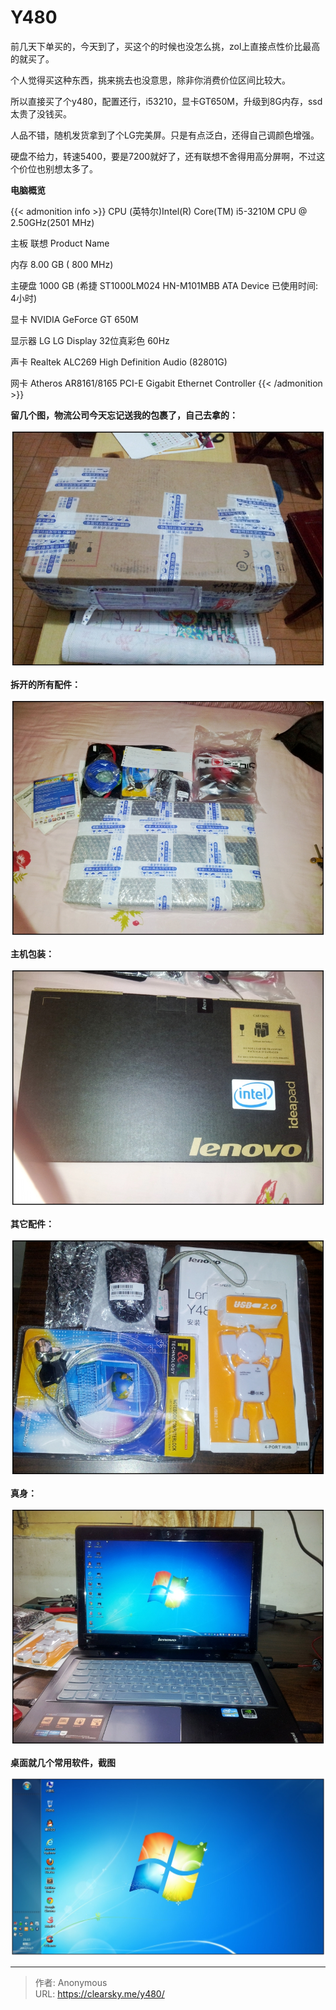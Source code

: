 # Y480


前几天下单买的，今天到了，买这个的时候也没怎么挑，zol上直接点性价比最高的就买了。

个人觉得买这种东西，挑来挑去也没意思，除非你消费价位区间比较大。

所以直接买了个y480，配置还行，i53210，显卡GT650M，升级到8G内存，ssd太贵了没钱买。

人品不错，随机发货拿到了个LG完美屏。只是有点泛白，还得自己调颜色增强。

硬盘不给力，转速5400，要是7200就好了，还有联想不舍得用高分屏啊，不过这个价位也别想太多了。

**电脑概览**

{{< admonition info >}}
CPU  (英特尔)Intel(R) Core(TM) i5-3210M CPU @ 2.50GHz(2501 MHz)

主板  联想 Product Name

内存  8.00 GB (   800 MHz)

主硬盘  1000 GB (希捷 ST1000LM024 HN-M101MBB ATA Device 已使用时间: 4小时)

显卡  NVIDIA GeForce GT 650M  

显示器  LG LG Display 32位真彩色 60Hz

声卡  Realtek ALC269 High Definition Audio (82801G)

网卡  Atheros AR8161/8165 PCI-E Gigabit Ethernet Controller
{{< /admonition >}}


**留几个图，物流公司今天忘记送我的包裹了，自己去拿的：**

![包裹](2350871388.jpg "包裹")

**拆开的所有配件：**

![配件](3877173048.jpg "配件")

**主机包装：**

![主机包装](2821632953.jpg "主机包装")

**其它配件：**

![杂件](4134275867.jpg "杂件")

**真身：**

![真身](1141894393.jpg "真身")

**桌面就几个常用软件，截图**

![桌面](2558022167.jpg "桌面")


---

> 作者: Anonymous  
> URL: https://clearsky.me/y480/  

